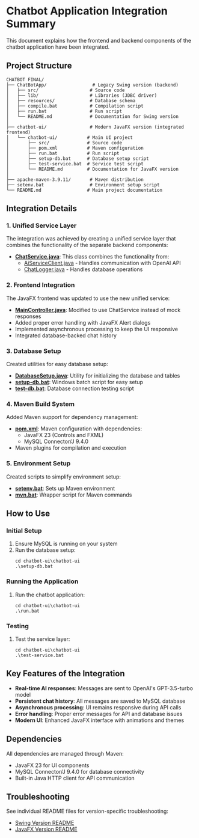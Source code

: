 # Chatbot Application Integration Summary

This document explains how the frontend and backend components of the chatbot application have been integrated.

## Project Structure

```
CHATBOT FINAL/
├── ChatBotApp/                 # Legacy Swing version (backend)
│   ├── src/                   # Source code
│   ├── lib/                   # Libraries (JDBC driver)
│   ├── resources/             # Database schema
│   ├── compile.bat            # Compilation script
│   ├── run.bat                # Run script
│   └── README.md              # Documentation for Swing version
│
├── chatbot-ui/                # Modern JavaFX version (integrated frontend)
│   └── chatbot-ui/           # Main UI project
│       ├── src/              # Source code
│       ├── pom.xml           # Maven configuration
│       ├── run.bat           # Run script
│       ├── setup-db.bat      # Database setup script
│       ├── test-service.bat  # Service test script
│       └── README.md         # Documentation for JavaFX version
│
├── apache-maven-3.9.11/       # Maven distribution
├── setenv.bat                 # Environment setup script
└── README.md                 # Main project documentation
```

## Integration Details

### 1. Unified Service Layer

The integration was achieved by creating a unified service layer that combines the functionality of the separate backend components:

- **[ChatService.java](chatbot-ui/chatbot-ui/src/main/java/com/farzan/ChatService.java)**: This class combines the functionality from:
  - [AiServiceClient.java](ChatBotApp/src/AiServiceClient.java) - Handles communication with OpenAI API
  - [ChatLogger.java](ChatBotApp/src/ChatLogger.java) - Handles database operations

### 2. Frontend Integration

The JavaFX frontend was updated to use the new unified service:

- **[MainController.java](chatbot-ui/chatbot-ui/src/main/java/com/farzan/MainController.java)**: Modified to use ChatService instead of mock responses
- Added proper error handling with JavaFX Alert dialogs
- Implemented asynchronous processing to keep the UI responsive
- Integrated database-backed chat history

### 3. Database Setup

Created utilities for easy database setup:

- **[DatabaseSetup.java](chatbot-ui/chatbot-ui/src/main/java/com/farzan/DatabaseSetup.java)**: Utility for initializing the database and tables
- **[setup-db.bat](chatbot-ui/chatbot-ui/setup-db.bat)**: Windows batch script for easy setup
- **[test-db.bat](chatbot-ui/chatbot-ui/test-db.bat)**: Database connection testing script

### 4. Maven Build System

Added Maven support for dependency management:

- **[pom.xml](chatbot-ui/chatbot-ui/pom.xml)**: Maven configuration with dependencies:
  - JavaFX 23 (Controls and FXML)
  - MySQL Connector/J 9.4.0
- Maven plugins for compilation and execution

### 5. Environment Setup

Created scripts to simplify environment setup:

- **[setenv.bat](setenv.bat)**: Sets up Maven environment
- **[mvn.bat](chatbot-ui/chatbot-ui/mvn.bat)**: Wrapper script for Maven commands

## How to Use

### Initial Setup

1. Ensure MySQL is running on your system
2. Run the database setup:
   ```
   cd chatbot-ui\chatbot-ui
   .\setup-db.bat
   ```

### Running the Application

1. Run the chatbot application:
   ```
   cd chatbot-ui\chatbot-ui
   .\run.bat
   ```

### Testing

1. Test the service layer:
   ```
   cd chatbot-ui\chatbot-ui
   .\test-service.bat
   ```

## Key Features of the Integration

- **Real-time AI responses**: Messages are sent to OpenAI's GPT-3.5-turbo model
- **Persistent chat history**: All messages are saved to MySQL database
- **Asynchronous processing**: UI remains responsive during API calls
- **Error handling**: Proper error messages for API and database issues
- **Modern UI**: Enhanced JavaFX interface with animations and themes

## Dependencies

All dependencies are managed through Maven:

- JavaFX 23 for UI components
- MySQL Connector/J 9.4.0 for database connectivity
- Built-in Java HTTP client for API communication

## Troubleshooting

See individual README files for version-specific troubleshooting:
- [Swing Version README](ChatBotApp/README.md)
- [JavaFX Version README](chatbot-ui/chatbot-ui/README.md)
